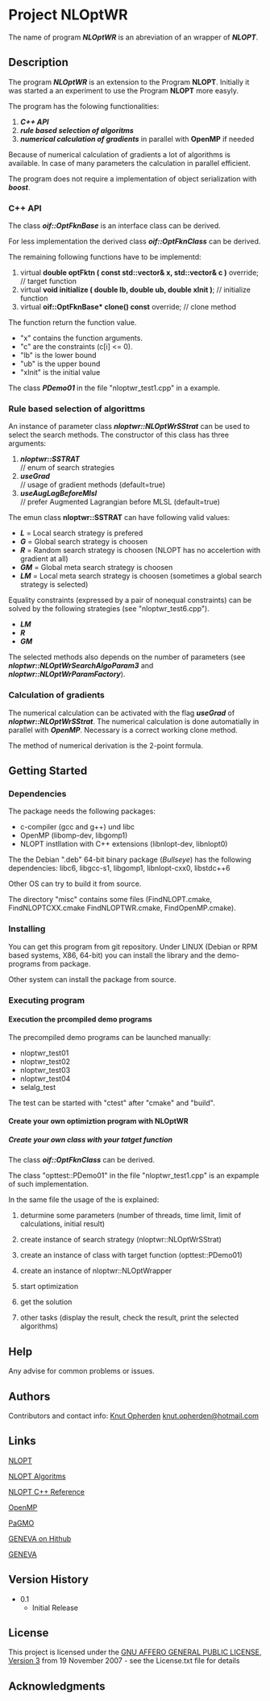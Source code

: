 # Project NLOptWR

The name of program ***NLOptWR*** is an abreviation of an wrapper of ***NLOPT***.

## Description

The program ***NLOptWR*** is an extension to the Program **NLOPT**.
Initially it was started a an experiment to use the Program **NLOPT** more easyly.

The program has the folowing functionalities:

1. ***C++ API***  
2. ***rule based selection of algoritms***  
3. ***numerical calculation of gradients*** in parallel with **OpenMP** if needed</li>


Because of numerical calculation of gradients a lot of algorithms is available.
In case of many parameters the calculation in parallel efficient.

The program does not require a implementation of object serialization with ***boost***.

### C++ API

The class ***oif::OptFknBase*** is an interface class can be derived.

For less implementation the derived class ***oif::OptFknClass*** can be derived.

The remaining following functions have to be implementd:

<ol start="1">
  <li>virtual <b>double optFktn ( const std::vector<double>& x, std::vector<double>& c )</b>
     override; 
    // target function
</li>
  <li>virtual <b>void initialize ( double lb, double ub, double xInit )</b>; 
    // initialize function
</li>
<li>virtual <b>oif::OptFknBase* clone() const</b> 
    override; 
    // clone method
</li>
</ol>

The function return the function value. 

* "x" contains the function arguments. 
* "c" are the constraints (c[i] <= 0). 
* "lb" is the lower bound
* "ub" is the upper bound
* "xInit" is the initial value

The class ***PDemo01*** in the file "nloptwr_test1.cpp" in a example.

### Rule based selection of algorittms

An instance of parameter class ***nloptwr::NLOptWrSStrat*** can be used to select the search methods.
The constructor of this class has three arguments:

1. ***nloptwr::SSTRAT***  
        // enum of search strategies
2. ***useGrad***  
        // usage of gradient methods (default=true)
3. ***useAugLagBeforeMlsl***   
        // prefer Augmented Lagrangian before MLSL (default=true)
 
The emun class <b>nloptwr::SSTRAT</b> can have following valid values:

 * ***L*** = Local search strategy is prefered
 * ***G*** = Global search strategy is choosen
 * ***R*** = Random search strategy is choosen (NLOPT has no accelertion with gradient at all)
 * ***GM*** = Global meta search strategy is choosen
 * ***LM*** = Local meta search strategy is choosen (sometimes a global search strategy is selected)

Equality constraints (expressed by a pair of nonequal constraints) can be solved by the following strategies (see "nloptwr_test6.cpp").

 * ***LM***
 * ***R*** 
 * ***GM*** 

The selected methods also depends on the number of parameters (see ***nloptwr::NLOptWrSearchAlgoParam3*** and ***nloptwr::NLOptWrParamFactory***). 

### Calculation of gradients

The numerical calculation can be activated with the flag ***useGrad*** of ***nloptwr::NLOptWrSStrat***.
The numerical calculation is done automatially in parallel with ***OpenMP***.
Necessary is a correct working clone method.

The method of numerical derivation is the 2-point formula.

## Getting Started

### Dependencies

The package needs the following packages:

* c-compiler (gcc and g++) und libc
* OpenMP (libomp-dev, libgomp1)
* NLOPT instllation with C++ extensions (libnlopt-dev,  libnlopt0)

The the Debian ".deb" 64-bit binary package (*Bullseye*) has the following dependencies:
libc6, libgcc-s1, libgomp1, libnlopt-cxx0, libstdc++6

Other OS can try to build it from source.

The directory "misc" contains some files (FindNLOPT.cmake, FindNLOPTCXX.cmake  FindNLOPTWR.cmake, FindOpenMP.cmake).

### Installing

You can get this program from git repository.
Under LINUX (Debian or RPM based systems, X86, 64-bit) 
you can install the library and the demo-programs from package.

Other system can install the package from source.

### Executing program

#### Execution the prcompiled demo programs

The precompiled demo programs can be launched manually:

* nloptwr_test01
* nloptwr_test02
* nloptwr_test03
* nloptwr_test04
* selalg_test

The test can be started with "ctest" after "cmake" and "build".

#### Create your own optimiztion program with NLOptWR

##### Create your own class with your tatget function

The class ***oif::OptFknClass*** can be derived.

The class "opttest::PDemo01" in the file "nloptwr_test1.cpp" is an expample of such implementation.

In the same file the usage of the is explained:

1. deturmine some parameters (number of threads, time limit, limit of calculations, initial result)

2. create instance of search strategy (nloptwr::NLOptWrSStrat)

3. create an instance of class with target function (opttest::PDemo01)

4. create an instance of nloptwr::NLOptWrapper

5. start optimization

6. get the solution

7. other tasks (display the result, check the result, print the selected algorithms)

## Help

Any advise for common problems or issues.

## Authors

Contributors and contact info: 
[Knut Opherden](knut.opherden@hotmail.com) 
[knut.opherden@hotmail.com](knut.opherden@hotmail.com)

## Links

[NLOPT](https://nlopt.readthedocs.io/en/latest/#nlopt_1)

[NLOPT Algoritms](https://nlopt.readthedocs.io/en/latest/NLopt_Algorithms/)

[NLOPT C++ Reference](https://nlopt.readthedocs.io/en/latest/NLopt_C-plus-plus_Reference/)

[OpenMP](https://de.wikipedia.org/wiki/OpenMP)

[PaGMO](https://esa.github.io/pagmo2/)

[GENEVA on Hithub](https://github.com/gemfony/geneva)

[GENEVA](https://www.gemfony.eu/)


## Version History

* 0.1
    * Initial Release

## License

This project is licensed under the [GNU AFFERO GENERAL PUBLIC LICENSE, Version 3](https://www.gnu.org/licenses/agpl-3.0.txtl) from 19 November 2007 - see the License.txt file for details

                       
## Acknowledgments

